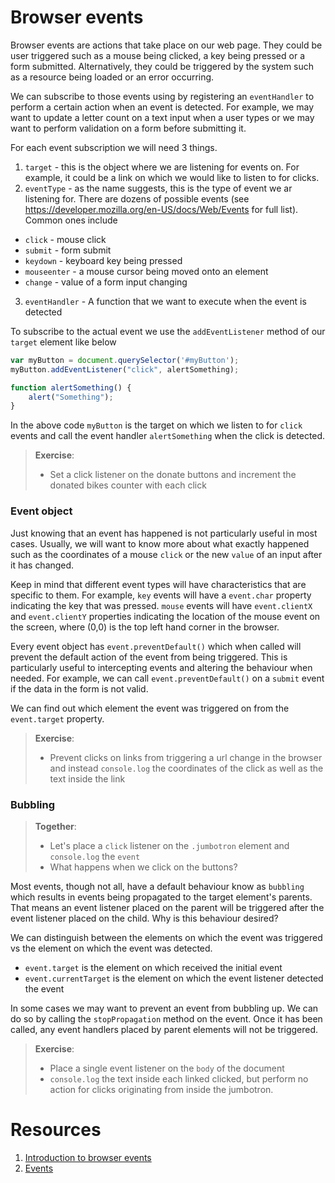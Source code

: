 # Browser events

Browser events are actions that take place on our web page. They could be user triggered such as a mouse being clicked, a key being pressed or a form submitted. Alternatively, they could be triggered by the system such as a resource being loaded or an error occurring.

We can subscribe to those events using by registering an `eventHandler` to perform a certain action when an event is detected. For example, we may want to update a letter count on a text input when a user types or we may want to perform validation on a form before submitting it.

For each event subscription we will need 3 things.
1. `target` - this is the object where we are listening for events on. For example, it could be a link on which we would like to listen to for clicks.
2. `eventType` - as the name suggests, this is the type of event we ar listening for. There are dozens of possible events (see https://developer.mozilla.org/en-US/docs/Web/Events for full list). Common ones include
 - `click` - mouse click
 - `submit` - form submit
 - `keydown` - keyboard key being pressed
 - `mouseenter` - a mouse cursor being moved onto an element
 - `change` - value of a form input changing
3. `eventHandler` - A function that we want to execute when the event is detected

To subscribe to the actual event we use the `addEventListener` method of our `target` element like below

```js
var myButton = document.querySelector('#myButton');
myButton.addEventListener("click", alertSomething);

function alertSomething() {
    alert("Something");
}
```

In the above code `myButton` is the target on which we listen to for `click` events and call the event handler `alertSomething` when the click is detected.

> **Exercise**:
> - Set a click listener on the donate buttons and increment the donated bikes counter with each click


### Event object
Just knowing that an event has happened is not particularly useful in most cases. Usually, we will want to know more about what exactly happened such as the coordinates of a mouse `click` or the new `value` of an input after it has changed.

Keep in mind that different event types will have characteristics that are specific to them. For example, `key` events will have a `event.char` property indicating the key that was pressed. `mouse` events will have `event.clientX` and `event.clientY` properties indicating the location of the mouse event on the screen, where (0,0) is the top left hand corner in the browser.

Every event object has `event.preventDefault()` which when called will prevent the default action of the event from being triggered. This is particularly useful to intercepting events and altering the behaviour when needed. For example, we can call `event.preventDefault()` on a `submit` event if the data in the form is not valid.

We can find out which element the event was triggered on from the `event.target` property.

> **Exercise**:
> - Prevent clicks on links from triggering a url change in the browser and instead `console.log` the coordinates of the click as well as the text inside the link

### Bubbling
> **Together**:
> - Let's place a `click` listener on the `.jumbotron` element and `console.log` the `event`
> - What happens when we click on the buttons?

Most events, though not all, have a default behaviour know as `bubbling` which results in events being propagated to the target element's parents. That means an event listener placed on the parent will be triggered after the event listener placed on the child. Why is this behaviour desired?

We can distinguish between the elements on which the event was triggered vs the element on which the event was detected.

- `event.target` is the element on which received the initial event
- `event.currentTarget` is the element on which the event listener detected the event

In some cases we may want to prevent an event from bubbling up. We can do so by calling the `stopPropagation` method on the event. Once it has been called, any event handlers placed by parent elements will not be triggered.

> **Exercise**:
> - Place a single event listener on the `body` of the document
> - `console.log` the text inside each linked clicked, but perform no action for clicks originating from inside the jumbotron.


# Resources
1. [Introduction to browser events](https://javascript.info/introduction-browser-events)
2. [Events](https://developer.mozilla.org/en-US/docs/Web/Events)
